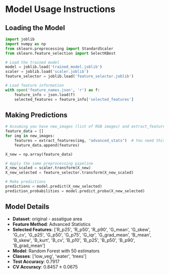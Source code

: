 # Model Usage Instructions

## Loading the Model
```python
import joblib
import numpy as np
from sklearn.preprocessing import StandardScaler
from sklearn.feature_selection import SelectKBest

# Load the trained model
model = joblib.load('trained_model.joblib')
scaler = joblib.load('scaler.joblib')
feature_selector = joblib.load('feature_selector.joblib')

# Load feature information
with open('feature_names.json', 'r') as f:
    feature_info = json.load(f)
    selected_features = feature_info['selected_features']
```

## Making Predictions
```python
# Assuming you have new_images (list of RGB images) and extract_features function
feature_data = []
for img in new_images:
    features = extract_features(img, "advanced_stats")  # You need this function
    feature_data.append(features)

X_new = np.array(feature_data)

# Apply the same preprocessing pipeline
X_new_scaled = scaler.transform(X_new)
X_new_selected = feature_selector.transform(X_new_scaled)

# Make predictions
predictions = model.predict(X_new_selected)
prediction_probabilities = model.predict_proba(X_new_selected)
```

## Model Details
- **Dataset**: original - assatigue area
- **Feature Method**: Advanced Statistics
- **Selected Features**: ['R_p25', 'R_p50', 'R_p90', 'G_mean', 'G_skew', 'G_cv', 'G_p25', 'G_p50', 'G_p75', 'G_iqr', 'G_grad_mean', 'B_mean', 'B_skew', 'B_kurt', 'B_cv', 'B_p10', 'B_p25', 'B_p50', 'B_p90', 'B_grad_mean']
- **Model**: Random Forest with 50 estimators
- **Classes**: ['low_veg', 'water', 'trees']
- **Test Accuracy**: 0.7917
- **CV Accuracy**: 0.8457 ± 0.0675
